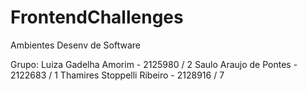 # FrontendChallenges

Ambientes Desenv de Software

Grupo:
Luiza Gadelha Amorim - 2125980 / 2
Saulo Araujo de Pontes - 2122683 / 1
Thamires Stoppelli Ribeiro - 2128916 / 7
